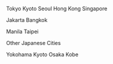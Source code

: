 
Tokyo
Kyoto
Seoul
Hong Kong
Singapore

Jakarta
Bangkok

Manila
Taipei

Other Japanese Cities

Yokohama
Kyoto
Osaka
Kobe
